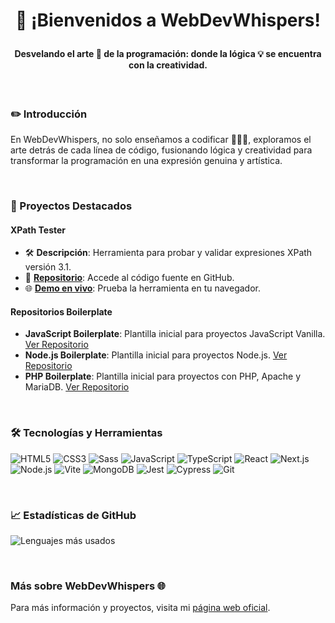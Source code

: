 # <p align="center">👋 ¡Bienvenidos a WebDevWhispers!</p>
#### <p align="center">Desvelando el arte 🎨 de la programación: donde la lógica 💡 se encuentra con la creatividad.</p>

&nbsp;

### ✏️ Introducción
En WebDevWhispers, no solo enseñamos a codificar 👨🏻‍💻, exploramos el arte detrás de cada línea de código, fusionando lógica y creatividad para transformar la programación en una expresión genuina y artística.

&nbsp;

### 🌟 Proyectos Destacados

#### XPath Tester
- 🛠️ **Descripción**: Herramienta para probar y validar expresiones XPath versión 3.1.
- 🔗 **[Repositorio](URL_DEL_REPOSITORIO)**: Accede al código fuente en GitHub.
- 🌐 **[Demo en vivo](URL_DE_LA_DEMO)**: Prueba la herramienta en tu navegador.

#### Repositorios Boilerplate
- **JavaScript Boilerplate**: Plantilla inicial para proyectos JavaScript Vanilla. [Ver Repositorio](https://github.com/WebDevWhispers/Boilerplate-JS)
- **Node.js Boilerplate**: Plantilla inicial para proyectos Node.js. [Ver Repositorio](https://github.com/WebDevWhispers/Boilerplate-NodeJS)
- **PHP Boilerplate**: Plantilla inicial para proyectos con PHP, Apache y MariaDB. [Ver Repositorio](https://github.com/WebDevWhispers/Boilerplate-PHP)

&nbsp;

### 🛠️ Tecnologías y Herramientas
![HTML5](https://img.shields.io/badge/-HTML5-E34F26?style=flat&logo=html5&logoColor=white)
![CSS3](https://img.shields.io/badge/-CSS3-1572B6?style=flat&logo=css3)
![Sass](https://img.shields.io/badge/-Sass-CC6699?style=flat&logo=sass&logoColor=white)
![JavaScript](https://img.shields.io/badge/-JavaScript-yellow?style=flat&logo=javascript)
![TypeScript](https://img.shields.io/badge/-TypeScript-3178C6?style=flat&logo=typescript)
![React](https://img.shields.io/badge/-React-61DAFB?style=flat&logo=react&logoColor=black)
![Next.js](https://img.shields.io/badge/-Next.js-000000?style=flat&logo=next.js)
![Node.js](https://img.shields.io/badge/-Node.js-339933?style=flat&logo=node.js&logoColor=white)
![Vite](https://img.shields.io/badge/-Vite-646CFF?style=flat&logo=vite&logoColor=white)
![MongoDB](https://img.shields.io/badge/-MongoDB-47A248?style=flat&logo=mongodb&logoColor=white)
![Jest](https://img.shields.io/badge/-Jest-C21325?style=flat&logo=jest&logoColor=white)
![Cypress](https://img.shields.io/badge/-Cypress-17202C?style=flat&logo=cypress&logoColor=white)
![Git](https://img.shields.io/badge/-Git-F05032?style=flat&logo=git&logoColor=white)


&nbsp;

### 📈 Estadísticas de GitHub 
![Lenguajes más usados](https://github-readme-stats.vercel.app/api/top-langs/?username=WebDevWhispers&layout=compact&theme=radical)

&nbsp;

### Más sobre WebDevWhispers 🌐
Para más información y proyectos, visita mi [página web oficial](https://www.webdevwhispers.com).

